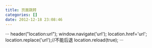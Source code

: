 ```yaml
---
title: 页面跳转
categories: []
date: 2012-12-18 23:08:46
---
```


···
<meta http-equiv="refresh" content="3">
<meta http-equiv="refresh" content="3;url=http:www.baidu.com">
header("location:url");
window.navigate('url');
location.href='url';
location.replace('url');//不能后退
location.reload(true);
···
